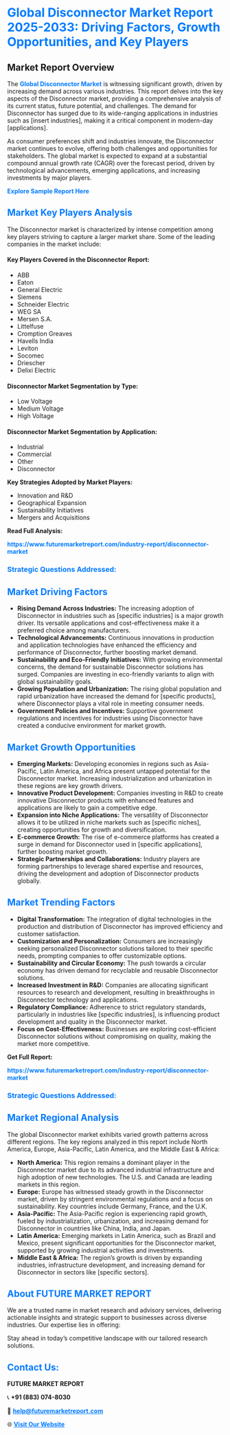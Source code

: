 <h1 style="color: #007BFF;">Global Disconnector Market Report 2025-2033: Driving Factors, Growth Opportunities, and Key Players</h1>

<section id="overview">
<h2>Market Report Overview</h2>
<p>The <a href="https://www.futuremarketreport.com/industry-report/disconnector-market" style="color: #007BFF; text-decoration: none;"><strong>Global Disconnector Market</strong></a> is witnessing significant growth, driven by increasing demand across various industries. This report delves into the key aspects of the Disconnector market, providing a comprehensive analysis of its current status, future potential, and challenges. The demand for Disconnector has surged due to its wide-ranging applications in industries such as [insert industries], making it a critical component in modern-day [applications].</p>
<p>As consumer preferences shift and industries innovate, the Disconnector market continues to evolve, offering both challenges and opportunities for stakeholders. The global market is expected to expand at a substantial compound annual growth rate (CAGR) over the forecast period, driven by technological advancements, emerging applications, and increasing investments by major players.</p>
</section>

<section id="overview">
<p><a href="https://www.futuremarketreport.com/request-sample/reportId=112977" style="color: #007BFF; text-decoration: none;"><strong>Explore Sample Report Here</strong></a></p>
</section>

<section id="key-players">
<h2 style="color: #007BFF;">Market Key Players Analysis</h2>
<p>The Disconnector market is characterized by intense competition among key players striving to capture a larger market share. Some of the leading companies in the market include:</p>
<h4>Key Players Covered in the Disconnector Report:</h4>
<ul><li>ABB</li><li>Eaton</li><li>General Electric</li><li>Siemens</li><li>Schneider Electric</li><li>WEG SA</li><li>Mersen S.A.</li><li>Littelfuse</li><li>Cromption Greaves</li><li>Havells India</li><li>Leviton</li><li>Socomec</li><li>Driescher</li><li>Delixi Electric</li></ul>
<h4>Disconnector Market Segmentation by Type:</h4>
<ul><li>Low Voltage</li><li>Medium Voltage</li><li>High Voltage</li></ul>

<h4>Disconnector Market Segmentation by Application:</h4>
<ul><li>Industrial</li><li>Commercial</li><li>Other</li><li>Disconnector</li></ul>
<p><strong>Key Strategies Adopted by Market Players:</strong></p>
<ul>
<li>Innovation and R&D</li>
<li>Geographical Expansion</li>
<li>Sustainability Initiatives</li>
<li>Mergers and Acquisitions</li>
</ul>
</section>

<section>
<p><strong>Read Full Analysis: </strong></p><a href="https://www.futuremarketreport.com/industry-report/disconnector-market" style="color: #007BFF; text-decoration: none;"><strong>https://www.futuremarketreport.com/industry-report/disconnector-market</strong></a>
<h3 style="color: #007BFF;">Strategic Questions Addressed:</h3>
</section>

<section id="driving-factors">
<h2 style="color: #007BFF;">Market Driving Factors</h2>
<ul>
<li><strong>Rising Demand Across Industries:</strong> The increasing adoption of Disconnector in industries such as [specific industries] is a major growth driver. Its versatile applications and cost-effectiveness make it a preferred choice among manufacturers.</li>
<li><strong>Technological Advancements:</strong> Continuous innovations in production and application technologies have enhanced the efficiency and performance of Disconnector, further boosting market demand.</li>
<li><strong>Sustainability and Eco-Friendly Initiatives:</strong> With growing environmental concerns, the demand for sustainable Disconnector solutions has surged. Companies are investing in eco-friendly variants to align with global sustainability goals.</li>
<li><strong>Growing Population and Urbanization:</strong> The rising global population and rapid urbanization have increased the demand for [specific products], where Disconnector plays a vital role in meeting consumer needs.</li>
<li><strong>Government Policies and Incentives:</strong> Supportive government regulations and incentives for industries using Disconnector have created a conducive environment for market growth.</li>
</ul>
</section>

<section id="growth-opportunities">
<h2 style="color: #007BFF;">Market Growth Opportunities</h2>
<ul>
<li><strong>Emerging Markets:</strong> Developing economies in regions such as Asia-Pacific, Latin America, and Africa present untapped potential for the Disconnector market. Increasing industrialization and urbanization in these regions are key growth drivers.</li>
<li><strong>Innovative Product Development:</strong> Companies investing in R&D to create innovative Disconnector products with enhanced features and applications are likely to gain a competitive edge.</li>
<li><strong>Expansion into Niche Applications:</strong> The versatility of Disconnector allows it to be utilized in niche markets such as [specific niches], creating opportunities for growth and diversification.</li>
<li><strong>E-commerce Growth:</strong> The rise of e-commerce platforms has created a surge in demand for Disconnector used in [specific applications], further boosting market growth.</li>
<li><strong>Strategic Partnerships and Collaborations:</strong> Industry players are forming partnerships to leverage shared expertise and resources, driving the development and adoption of Disconnector products globally.</li>
</ul>
</section>

<section id="trending-factors">
<h2 style="color: #007BFF;">Market Trending Factors</h2>
<ul>
<li><strong>Digital Transformation:</strong> The integration of digital technologies in the production and distribution of Disconnector has improved efficiency and customer satisfaction.</li>
<li><strong>Customization and Personalization:</strong> Consumers are increasingly seeking personalized Disconnector solutions tailored to their specific needs, prompting companies to offer customizable options.</li>
<li><strong>Sustainability and Circular Economy:</strong> The push towards a circular economy has driven demand for recyclable and reusable Disconnector solutions.</li>
<li><strong>Increased Investment in R&D:</strong> Companies are allocating significant resources to research and development, resulting in breakthroughs in Disconnector technology and applications.</li>
<li><strong>Regulatory Compliance:</strong> Adherence to strict regulatory standards, particularly in industries like [specific industries], is influencing product development and quality in the Disconnector market.</li>
<li><strong>Focus on Cost-Effectiveness:</strong> Businesses are exploring cost-efficient Disconnector solutions without compromising on quality, making the market more competitive.</li>
</ul>
</section>

<section>
<p><strong>Get Full Report: </strong></p><a href="https://www.futuremarketreport.com/industry-report/disconnector-market" style="color: #007BFF; text-decoration: none;"><strong>https://www.futuremarketreport.com/industry-report/disconnector-market</strong></a>
<h3 style="color: #007BFF;">Strategic Questions Addressed:</h3>
</section>


<section id="regional-analysis">
<h2 style="color: #007BFF;">Market Regional Analysis</h2>
<p>The global Disconnector market exhibits varied growth patterns across different regions. The key regions analyzed in this report include North America, Europe, Asia-Pacific, Latin America, and the Middle East & Africa:</p>
<ul>
<li><strong>North America:</strong> This region remains a dominant player in the Disconnector market due to its advanced industrial infrastructure and high adoption of new technologies. The U.S. and Canada are leading markets in this region.</li>
<li><strong>Europe:</strong> Europe has witnessed steady growth in the Disconnector market, driven by stringent environmental regulations and a focus on sustainability. Key countries include Germany, France, and the U.K.</li>
<li><strong>Asia-Pacific:</strong> The Asia-Pacific region is experiencing rapid growth, fueled by industrialization, urbanization, and increasing demand for Disconnector in countries like China, India, and Japan.</li>
<li><strong>Latin America:</strong> Emerging markets in Latin America, such as Brazil and Mexico, present significant opportunities for the Disconnector market, supported by growing industrial activities and investments.</li>
<li><strong>Middle East & Africa:</strong> The region’s growth is driven by expanding industries, infrastructure development, and increasing demand for Disconnector in sectors like [specific sectors].</li>
</ul>
</section>

<footer>
<h2 style="color: #007BFF;">About FUTURE MARKET REPORT</h2>
<p>We are a trusted name in market research and advisory services, delivering actionable insights and strategic support to businesses across diverse industries. Our expertise lies in offering:</p>

<p>Stay ahead in today’s competitive landscape with our tailored research solutions.</p>

<h2 style="color: #007BFF;">Contact Us:</h2>
<p><strong>FUTURE MARKET REPORT</strong></p>
<p>📞 <strong>+91 (883) 074-8030</strong></p>
<p>📧 <strong><a href="mailto:help@futuremarketreport.com" style="color: #007BFF;">help@futuremarketreport.com</a></strong></p>
<p>🌐 <strong><a href="https://www.futuremarketreport.com/" style="color: #007BFF;">Visit Our Website</a></strong></p>
</footer>
